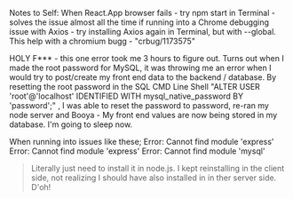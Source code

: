 Notes to Self:
When React.App browser fails - try npm start in Terminal - solves the issue almost all the time
if running into a Chrome debugging issue with Axios - try installing Axios again in Terminal, but with --global. This help with a chromium bugg - "crbug/1173575"

HOLY F\*\*\* - this one error took me 3 hours to figure out. Turns out when I made the root password for MySQL, it was throwing me an error when I would try to post/create my front end data to the backend / database. By resetting the root password in the SQL CMD Line Shell "ALTER USER 'root'@'localhost' IDENTIFIED WITH mysql_native_password BY 'password';" , I was able to reset the password to password, re-ran my node server and Booya - My front end values are now being stored in my database. I'm going to sleep now.

When running into issues like these;
Error: Cannot find module 'express'
Error: Cannot find module 'express'
Error: Cannot find module 'mysql'

> Literally just need to install it in node.js. I kept reinstalling in the client side, not realizing I should have also installed in in ther server side. D'oh!
